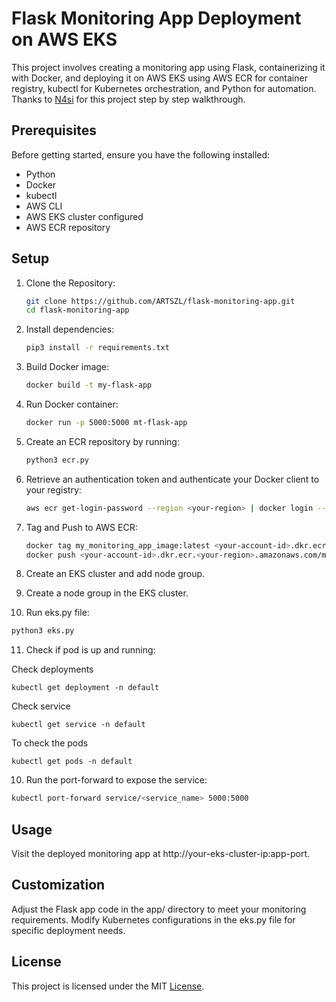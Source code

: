 # Flask Monitoring App Deployment on AWS EKS

This project involves creating a monitoring app using Flask, containerizing it with Docker, and deploying it on AWS EKS using AWS ECR for container registry, kubectl for Kubernetes orchestration, and Python for automation.
Thanks to [N4si](https://github.com/N4si) for this project step by step walkthrough.

## Prerequisites

Before getting started, ensure you have the following installed:

- Python
- Docker
- kubectl
- AWS CLI
- AWS EKS cluster configured
- AWS ECR repository

## Setup

1. Clone the Repository:

   ```bash
   git clone https://github.com/ARTSZL/flask-monitoring-app.git
   cd flask-monitoring-app

2. Install dependencies:

   ```bash
   pip3 install -r requirements.txt 

3. Build Docker image:

   ```bash
   docker build -t my-flask-app

4. Run Docker container:

   ```bash
   docker run -p 5000:5000 mt-flask-app

5. Create an ECR repository by running:

   ```bash
   python3 ecr.py

6. Retrieve an authentication token and authenticate your Docker client to your registry:

   ```bash
   aws ecr get-login-password --region <your-region> | docker login --username AWS --password-stdin <your-account-id>.dkr.ecr.<your-region>.amazonaws.com

7. Tag and Push to AWS ECR:

   ```bash
   docker tag my_monitoring_app_image:latest <your-account-id>.dkr.ecr.<your-region>.amazonaws.com/my_monitoring_app_image:latest
   docker push <your-account-id>.dkr.ecr.<your-region>.amazonaws.com/my_monitoring_app_image:latest

8. Create an EKS cluster and add node group.

9. Create a node group in the EKS cluster.

10. Run eks.py file:

   ```bash
   python3 eks.py
   ```

11. Check if pod is up and running:

   Check deployments
   ```
   kubectl get deployment -n default
   ```
   Check service
   ```
   kubectl get service -n default
   ```
   To check the pods
   ```
   kubectl get pods -n default
   ```
   
10. Run the port-forward to expose the service:

   ```bash
   kubectl port-forward service/<service_name> 5000:5000
   ```

## Usage

Visit the deployed monitoring app at http://your-eks-cluster-ip:app-port.

## Customization

Adjust the Flask app code in the app/ directory to meet your monitoring requirements.
Modify Kubernetes configurations in the eks.py file for specific deployment needs.

## License

This project is licensed under the MIT [License](https://github.com/ARTSZL/flask-monitoring-app/blob/main/LICENSE).
